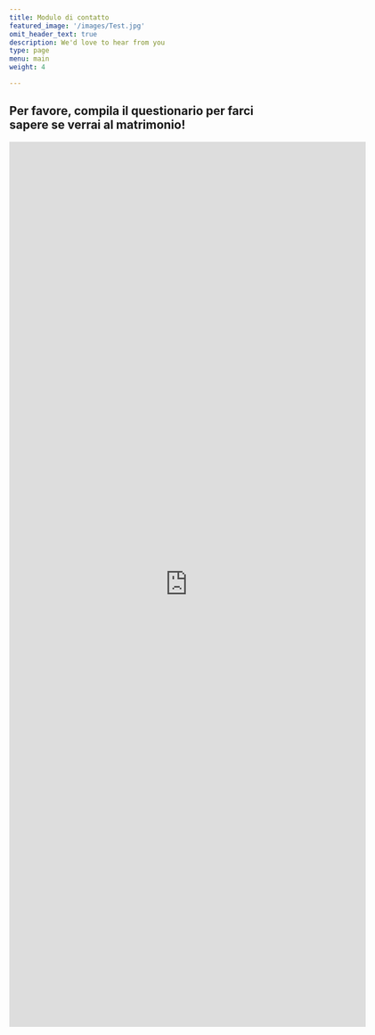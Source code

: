 ```yaml
---
title: Modulo di contatto
featured_image: '/images/Test.jpg'
omit_header_text: true
description: We'd love to hear from you
type: page
menu: main
weight: 4

---
```

## Per favore, compila il questionario per farci sapere se verrai al matrimonio!

<iframe src="https://docs.google.com/forms/d/e/1FAIpQLSc7JRJeIVlNX0zx6rxDNp2mI85ZJltt8ihPkWNMb8l2hKydYg/viewform?embedded=true" width="640" height="1590" frameborder="0" marginheight="0" marginwidth="0">Wird geladen…</iframe>